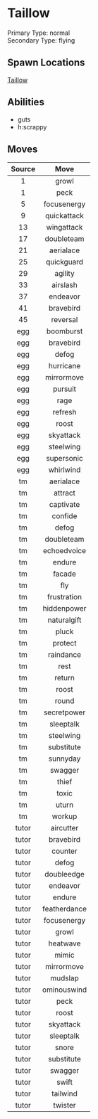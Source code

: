 # Taillow  
Primary Type: normal  
Secondary Type: flying  
  
## Spawn Locations  
[Taillow](/data/spawn_presets/taillow.md)  
  
## Abilities  
  * guts
  * h:scrappy
  
  
## Moves  
  
| Source | Move |  
|:---:|:---:|  
| 1 | growl |  
| 1 | peck |  
| 5 | focusenergy |  
| 9 | quickattack |  
| 13 | wingattack |  
| 17 | doubleteam |  
| 21 | aerialace |  
| 25 | quickguard |  
| 29 | agility |  
| 33 | airslash |  
| 37 | endeavor |  
| 41 | bravebird |  
| 45 | reversal |  
| egg | boomburst |  
| egg | bravebird |  
| egg | defog |  
| egg | hurricane |  
| egg | mirrormove |  
| egg | pursuit |  
| egg | rage |  
| egg | refresh |  
| egg | roost |  
| egg | skyattack |  
| egg | steelwing |  
| egg | supersonic |  
| egg | whirlwind |  
| tm | aerialace |  
| tm | attract |  
| tm | captivate |  
| tm | confide |  
| tm | defog |  
| tm | doubleteam |  
| tm | echoedvoice |  
| tm | endure |  
| tm | facade |  
| tm | fly |  
| tm | frustration |  
| tm | hiddenpower |  
| tm | naturalgift |  
| tm | pluck |  
| tm | protect |  
| tm | raindance |  
| tm | rest |  
| tm | return |  
| tm | roost |  
| tm | round |  
| tm | secretpower |  
| tm | sleeptalk |  
| tm | steelwing |  
| tm | substitute |  
| tm | sunnyday |  
| tm | swagger |  
| tm | thief |  
| tm | toxic |  
| tm | uturn |  
| tm | workup |  
| tutor | aircutter |  
| tutor | bravebird |  
| tutor | counter |  
| tutor | defog |  
| tutor | doubleedge |  
| tutor | endeavor |  
| tutor | endure |  
| tutor | featherdance |  
| tutor | focusenergy |  
| tutor | growl |  
| tutor | heatwave |  
| tutor | mimic |  
| tutor | mirrormove |  
| tutor | mudslap |  
| tutor | ominouswind |  
| tutor | peck |  
| tutor | roost |  
| tutor | skyattack |  
| tutor | sleeptalk |  
| tutor | snore |  
| tutor | substitute |  
| tutor | swagger |  
| tutor | swift |  
| tutor | tailwind |  
| tutor | twister |  
  

